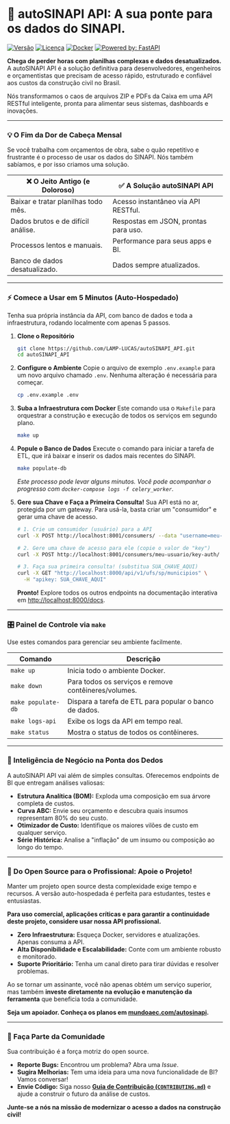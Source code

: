 # 🚀 autoSINAPI API: A sua ponte para os dados do SINAPI.

[![Versão](https://img.shields.io/badge/version-alpha1-blue.svg)](https://github.com/LAMP-LUCAS/autoSINAPI_API)
[![Licença](https://img.shields.io/badge/License-MIT-yellow.svg)](https://opensource.org/licenses/MIT)
[![Docker](https://img.shields.io/badge/Docker-Ready-blue?logo=docker)](https://www.docker.com/)
[![Powered by: FastAPI](https://img.shields.io/badge/Powered%20by-FastAPI-green?logo=fastapi)](https://fastapi.tiangolo.com/)

**Chega de perder horas com planilhas complexas e dados desatualizados.** A autoSINAPI API é a solução definitiva para desenvolvedores, engenheiros e orçamentistas que precisam de acesso rápido, estruturado e confiável aos custos da construção civil no Brasil.

Nós transformamos o caos de arquivos ZIP e PDFs da Caixa em uma API RESTful inteligente, pronta para alimentar seus sistemas, dashboards e inovações.

---

### 💡 O Fim da Dor de Cabeça Mensal

Se você trabalha com orçamentos de obra, sabe o quão repetitivo e frustrante é o processo de usar os dados do SINAPI. Nós também sabíamos, e por isso criamos uma solução.

| ❌ **O Jeito Antigo (e Doloroso)** | ✅ **A Solução autoSINAPI API** |
| ------------------------------------ | ----------------------------------- |
| Baixar e tratar planilhas todo mês.  | Acesso instantâneo via API RESTful. |
| Dados brutos e de difícil análise.   | Respostas em JSON, prontas para uso. |
| Processos lentos e manuais.          | Performance para seus apps e BI.    |
| Banco de dados desatualizado.        | Dados sempre atualizados.           |

---

### ⚡ Comece a Usar em 5 Minutos (Auto-Hospedado)

Tenha sua própria instância da API, com banco de dados e toda a infraestrutura, rodando localmente com apenas 5 passos.

1.  **Clone o Repositório**
    ```bash
    git clone https://github.com/LAMP-LUCAS/autoSINAPI_API.git
    cd autoSINAPI_API
    ```

2.  **Configure o Ambiente**
    Copie o arquivo de exemplo `.env.example` para um novo arquivo chamado `.env`. Nenhuma alteração é necessária para começar.
    ```bash
    cp .env.example .env
    ```

3.  **Suba a Infraestrutura com Docker**
    Este comando usa o `Makefile` para orquestrar a construção e execução de todos os serviços em segundo plano.
    ```bash
    make up
    ```

4.  **Popule o Banco de Dados**
    Execute o comando para iniciar a tarefa de ETL, que irá baixar e inserir os dados mais recentes do SINAPI.
    ```bash
    make populate-db
    ```
    *Este processo pode levar alguns minutos. Você pode acompanhar o progresso com `docker-compose logs -f celery_worker`.*

5.  **Gere sua Chave e Faça a Primeira Consulta!**
    Sua API está no ar, protegida por um gateway. Para usá-la, basta criar um "consumidor" e gerar uma chave de acesso.

    ```bash
    # 1. Crie um consumidor (usuário) para a API
    curl -X POST http://localhost:8001/consumers/ --data "username=meu-usuario"

    # 2. Gere uma chave de acesso para ele (copie o valor de "key")
    curl -X POST http://localhost:8001/consumers/meu-usuario/key-auth/

    # 3. Faça sua primeira consulta! (substitua SUA_CHAVE_AQUI)
    curl -X GET "http://localhost:8000/api/v1/ufs/sp/municipios" \
      -H "apikey: SUA_CHAVE_AQUI"
    ```
    **Pronto!** Explore todos os outros endpoints na documentação interativa em [http://localhost:8000/docs](http://localhost:8000/docs).

---

### 🎛️ Painel de Controle via `make`

Use estes comandos para gerenciar seu ambiente facilmente.

| Comando | Descrição |
|---|---|
| `make up` | Inicia todo o ambiente Docker. |
| `make down` | Para todos os serviços e remove contêineres/volumes. |
| `make populate-db`| Dispara a tarefa de ETL para popular o banco de dados. |
| `make logs-api` | Exibe os logs da API em tempo real. |
| `make status` | Mostra o status de todos os contêineres. |

---

### 🧠 Inteligência de Negócio na Ponta dos Dedos

A autoSINAPI API vai além de simples consultas. Oferecemos endpoints de BI que entregam análises valiosas:

-   **Estrutura Analítica (BOM):** Exploda uma composição em sua árvore completa de custos.
-   **Curva ABC:** Envie seu orçamento e descubra quais insumos representam 80% do seu custo.
-   **Otimizador de Custo:** Identifique os maiores vilões de custo em qualquer serviço.
-   **Série Histórica:** Analise a "inflação" de um insumo ou composição ao longo do tempo.

---

### 💼 Do Open Source para o Profissional: Apoie o Projeto!

Manter um projeto open source desta complexidade exige tempo e recursos. A versão auto-hospedada é perfeita para estudantes, testes e entusiastas.

**Para uso comercial, aplicações críticas e para garantir a continuidade deste projeto, considere usar nossa API profissional.**

- **Zero Infraestrutura:** Esqueça Docker, servidores e atualizações. Apenas consuma a API.
- **Alta Disponibilidade e Escalabilidade:** Conte com um ambiente robusto e monitorado.
- **Suporte Prioritário:** Tenha um canal direto para tirar dúvidas e resolver problemas.

Ao se tornar um assinante, você não apenas obtém um serviço superior, mas também **investe diretamente na evolução e manutenção da ferramenta** que beneficia toda a comunidade.

**Seja um apoiador. Conheça os planos em [mundoaec.com/autosinapi](https://mundoaec.com/autosinapi).**

---

### 🤝 Faça Parte da Comunidade

Sua contribuição é a força motriz do open source.

- **Reporte Bugs:** Encontrou um problema? Abra uma *Issue*.
- **Sugira Melhorias:** Tem uma ideia para uma nova funcionalidade de BI? Vamos conversar!
- **Envie Código:** Siga nosso [**Guia de Contribuição (`CONTRIBUTING.md`)**](./CONTRIBUTING.md) e ajude a construir o futuro da análise de custos.

**Junte-se a nós na missão de modernizar o acesso a dados na construção civil!**